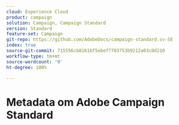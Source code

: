 ```yaml
---
cloud: Experience Cloud
product: campaign
solution: Campaign, Campaign Standard
version: Standard
feature-set: Campaign
git-repo: https://github.com/AdobeDocs/campaign-standard.sv-SE
index: true
source-git-commit: 715556cb8161bf5ebef7703753b9212a03c0d210
workflow-type: tm+mt
source-wordcount: '9'
ht-degree: 100%

---
```



# Metadata om Adobe Campaign Standard
